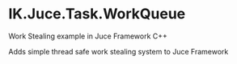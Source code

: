 # IK.Juce.Task.WorkQueue
Work Stealing example in Juce Framework C++

Adds simple thread safe work stealing system to Juce Framework
